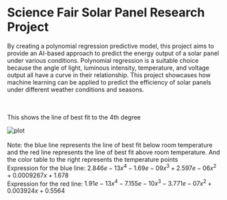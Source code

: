 # Science Fair Solar Panel Research Project

By creating a polynomial regression predictive model, this project aims to provide an AI-based approach to predict the energy output of a solar panel under various conditions. Polynomial regression is a suitable choice because the angle of light, luminous intensity, temperature, and voltage output all have a curve in their relationship. This project showcases how machine learning can be applied to predict the efficiency of solar panels under different weather conditions and seasons.

<br />
<br />
This shows the line of best fit to the 4th degree

![plot](https://github.com/Overclocker2077/Solar-Panel-Research-Project/blob/main/Figure_1_below_at_room_temp.png)
<br />
<br />
Note: the blue line represents the line of best fit below room temperature and the red line represents the line of best fit above room temperature. And the color table to the right represents the temperature points<br />
Expression for the blue line:  $2.846e-13 x^4 - 1.69e-09 x^3 + 2.597e-06 x^2 + 0.0009267 x + 1.678$ <br />
Expression for the red line:  $1.91e-13 x^4 - 7.155e-10 x^3 - 3.771e-07 x^2 + 0.003924 x + 0.5564$<br />

